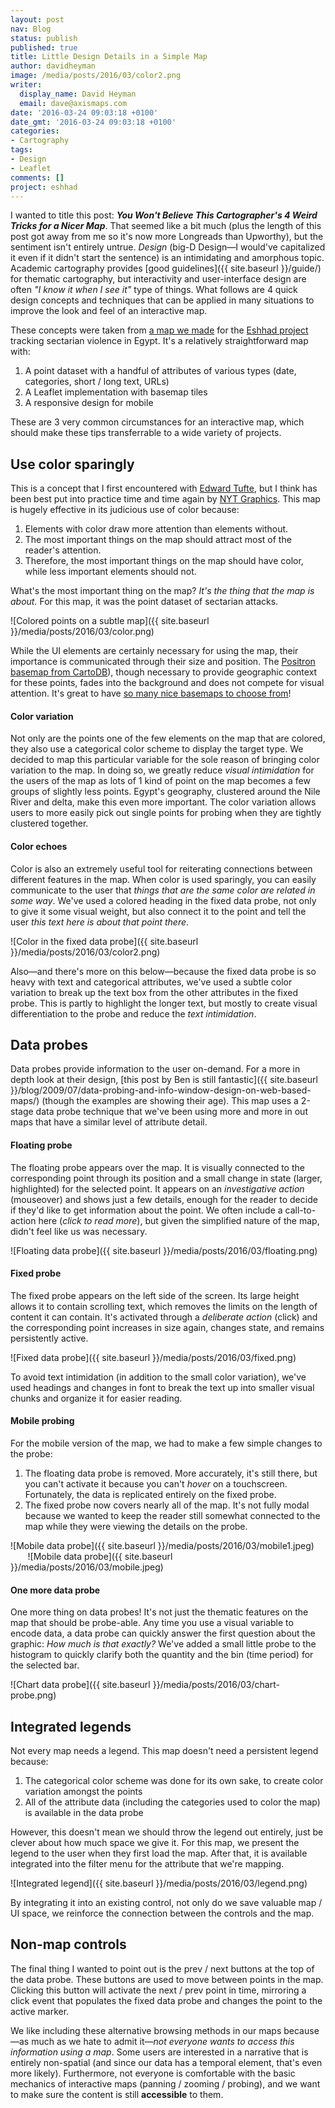 ```yaml
---
layout: post
nav: Blog
status: publish
published: true
title: Little Design Details in a Simple Map
author: davidheyman
image: /media/posts/2016/03/color2.png
writer:
  display_name: David Heyman
  email: dave@axismaps.com
date: '2016-03-24 09:03:18 +0100'
date_gmt: '2016-03-24 09:03:18 +0100'
categories:
- Cartography
tags:
- Design
- Leaflet
comments: []
project: eshhad
---
```


I wanted to title this post: _**You Won't Believe This Cartographer's 4 Weird Tricks for a Nicer Map**_. That seemed like a bit much (plus the length of this post got away from me so it's now more Longreads than Upworthy), but the sentiment isn't entirely untrue. _Design_ (big-D Design—I would've capitalized it even if it didn't start the sentence) is an intimidating and amorphous topic. Academic cartography provides [good guidelines]({{ site.baseurl }}/guide/) for thematic cartography, but interactivity and user-interface design are often _"I know it when I see it"_ type of things. What follows are 4 quick design concepts and techniques that can be applied in many situations to improve the look and feel of an interactive map.

These concepts were taken from [a map we made](http://axismaps.github.io/eshhad/public/) for the [Eshhad project](http://eshhad.timep.org/about-us/) tracking sectarian violence in Egypt. It's a relatively straightforward map with:

1. A point dataset with a handful of attributes of various types (date, categories, short / long text, URLs)
2. A Leaflet implementation with basemap tiles
3. A responsive design for mobile

These are 3 very common circumstances for an interactive map, which should make these tips transferrable to a wide variety of projects.

<!--break-->

## Use color sparingly
This is a concept that I first encountered with [Edward Tufte](http://www.edwardtufte.com/tufte/books_vdqi), but I think has been best put into practice time and time again by [NYT Graphics](http://www.nytimes.com/interactive/2016/03/18/world/middleeast/what-russia-accomplished-in-syria.html?smid=tw-share&_r=0). This map is hugely effective in its judicious use of color because:

1. Elements with color draw more attention than elements without.
2. The most important things on the map should attract most of the reader's attention.
3. Therefore, the most important things on the map should have color, while less important elements should not.

What's the most important thing on the map? _It's the thing that the map is about._ For this map, it was the point dataset of sectarian attacks.

![Colored points on a subtle map]({{ site.baseurl }}/media/posts/2016/03/color.png)

While the UI elements are certainly necessary for using the map, their importance is communicated through their size and position. The [Positron basemap from CartoDB](http://blog.cartodb.com/getting-to-know-positron-and-dark-matter/)), though necessary to provide geographic context for these points, fades into the background and does not compete for visual attention. It's great to have [so many nice basemaps to choose from](https://leaflet-extras.github.io/leaflet-providers/preview/)!

#### Color variation
Not only are the points one of the few elements on the map that are colored, they also use a categorical color scheme to display the target type. We decided to map this particular variable for the sole reason of bringing color variation to the map. In doing so, we greatly reduce _visual intimidation_ for the users of the map as lots of 1 kind of point on the map becomes a few groups of slightly less points. Egypt's geography, clustered around the Nile River and delta, make this even more important. The color variation allows users to more easily pick out single points for probing when they are tightly clustered together.

#### Color echoes
Color is also an extremely useful tool for reiterating connections between different features in the map. When color is used sparingly, you can easily communicate to the user that _things that are the same color are related in some way_. We've used a colored heading in the fixed data probe, not only to give it some visual weight, but also connect it to the point and tell the user _this text here is about that point there_.

![Color in the fixed data probe]({{ site.baseurl }}/media/posts/2016/03/color2.png)

Also—and there's more on this below—because the fixed data probe is so heavy with text and categorical attributes, we've used a subtle color variation to break up the text box from the other attributes in the fixed probe. This is partly to highlight the longer text, but mostly to create visual differentiation to the probe and reduce the _text intimidation_.

## Data probes
Data probes provide information to the user on-demand. For a more in depth look at their design, [this post by Ben is still fantastic]({{ site.baseurl }}/blog/2009/07/data-probing-and-info-window-design-on-web-based-maps/) (though the examples are showing their age). This map uses a 2-stage data probe technique that we've been using more and more in out maps that have a similar level of attribute detail.

#### Floating probe
The floating probe appears over the map. It is visually connected to the corresponding point through its position and a small change in state (larger, highlighted) for the selected point. It appears on an _investigative action_ (mouseover) and shows just a few details, enough for the reader to decide if they'd like to get information about the point. We often include a call-to-action here (_click to read more_), but given the simplified nature of the map, didn't feel like us was necessary.

![Floating data probe]({{ site.baseurl }}/media/posts/2016/03/floating.png)

#### Fixed probe
The fixed probe appears on the left side of the screen. Its large height allows it to contain scrolling text, which removes the limits on the length of content it can contain. It's activated through a _deliberate action_ (click) and the corresponding point increases in size again, changes state, and remains persistently active.

![Fixed data probe]({{ site.baseurl }}/media/posts/2016/03/fixed.png)

To avoid text intimidation (in addition to the small color variation), we've used headings and changes in font to break the text up into smaller visual chunks and organize it for easier reading.

#### Mobile probing
For the mobile version of the map, we had to make a few simple changes to the probe:

1. The floating data probe is removed. More accurately, it's still there, but you can't activate it because you can't _hover_ on a touchscreen. Fortunately, the data is replicated entirely on the fixed probe.
2. The fixed probe now covers nearly all of the map. It's not fully modal because we wanted to keep the reader still somewhat connected to the map while they were viewing the details on the probe.

![Mobile data probe]({{ site.baseurl }}/media/posts/2016/03/mobile1.jpeg) &nbsp;&nbsp;&nbsp;&nbsp;&nbsp;&nbsp; ![Mobile data probe]({{ site.baseurl }}/media/posts/2016/03/mobile.jpeg)

#### One more data probe
One more thing on data probes! It's not just the thematic features on the map that should be probe-able. Any time you use a visual variable to encode data, a data probe can quickly answer the first question about the graphic: _How much is that exactly?_ We've added a small little probe to the histogram to quickly clarify both the quantity and the bin (time period) for the selected bar.

![Chart data probe]({{ site.baseurl }}/media/posts/2016/03/chart-probe.png)

## Integrated legends
Not every map needs a legend. This map doesn't need a persistent legend because:

1. The categorical color scheme was done for its own sake, to create color variation amongst the points
2. All of the attribute data (including the categories used to color the map) is available in the data probe

However, this doesn't mean we should throw the legend out entirely, just be clever about how much space we give it. For this map, we present the legend to the user when they first load the map. After that, it is available integrated into the filter menu for the attribute that we're mapping.

![Integrated legend]({{ site.baseurl }}/media/posts/2016/03/legend.png)

By integrating it into an existing control, not only do we save valuable map / UI space, we reinforce the connection between the controls and the map.

## Non-map controls
The final thing I wanted to point out is the prev / next buttons at the top of the data probe. These buttons are used to move between points in the map. Clicking this button will activate the next / prev point in time, mirroring a click event that populates the fixed data probe and changes the point to the active marker.

We like including these alternative browsing methods in our maps because—as much as we hate to admit it—_not everyone wants to access this information using a map_. Some users are interested in a narrative that is entirely non-spatial (and since our data has a temporal element, that's even more likely). Furthermore, not everyone is comfortable with the basic mechanics of interactive maps (panning / zooming / probing), and we want to make sure the content is still **accessible** to them.
